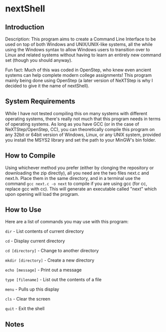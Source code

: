# nextShell

## Introduction
Description: This program aims to create a Command Line Interface to be used on top of both Windows and UNIX/UNIX-like systems, all the while using the Windows syntax to allow Windows users to transition over to Linux and related systems without having to learn an entirely new command set (though you should anyway). 

Fun fact: Much of this was coded in OpenStep, who knew even ancient systems can help complete modern college assignments! This program mainly being done using OpenStep (a later version of NeXTStep is why I decided to give it the name of nextShell).

## System Requirements
While I have not tested compiling this on many systems with different operating systems, there's really not much that this program needs in terms of operating systems. As long as you have GCC (or in the case of NeXTStep/OpenStep, CC), you can theoretically compile this program on any 32bit or 64bit version of Windows, Linux, or any UNIX system, provided you install the MSYS2 library and set the path to your MinGW's bin folder.

## How to Compile
Using whichever method you prefer (either by clonging the repository or downloading the zip directly), all you need are the two files next.c and next.h. Place them in the same directory, and in a terminal use the command `gcc next.c -o next` to compile if you are using gcc (for cc, replace gcc with cc). This will generate an executable called "next" which upon opening will load the program.

## How to Use
Here are a list of commands you may use with this program:

`dir` - List contents of current directory 

`cd` - Display current directory

`cd [directory]` - Change to another directory

`mkdir [directory]` - Create a new directory

`echo [message]` - Print out a message

`type [filename]` - List out the contents of a file

`menu` - Pulls up this display 

`cls` - Clear the screen

`quit` - Exit the shell

## Notes
